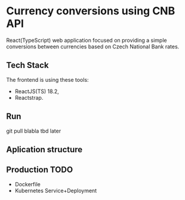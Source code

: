 # Currency conversions using CNB API

React(TypeScript) web application focused on providing a simple conversions between currencies based on Czech National Bank rates. 

## Tech Stack
The frontend is using these tools:
- ReactJS(TS) 18.2,
- Reactstrap.

## Run
git pull blabla tbd later

## Aplication structure

## Production TODO
- Dockerfile
- Kubernetes Service+Deployment

